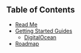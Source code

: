 ## Table of Contents

* [Read Me](/README.md)
* [Getting Started Guides](/docs/getting-started-guides/README.md)
  * [DigitalOcean](/docs/getting-started-guides/digitalocean.md)
* [Roadmap](/docs/roadmap.md)
